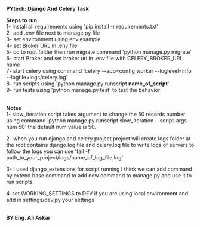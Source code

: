 **PYtech: Django And Celery Task** <br />

**Steps to run:** <br />
1- Install all requirements using 'pip install -r requirements.txt'<br />
2- add .env file next to manage.py file <br />
3- set environment  using env.example <br />
4- set Broker URL in .env file <br />
5- cd to root folder then run migrate command 'python manage.py migrate' <br />
6- start Broker and set broker url in .env file with CELERY_BROKER_URL name <br />
7- start celery using command 'celery --app=config worker --loglevel=info --logfile=logs/celery.log' <br />
8- run scripts using 'python manage.py runscript **name_of_script**' <br />
9- run tests using 'python manage.py test' to test the behavior <br /> <br />

**Notes** <br />
1- slow_iteration script takes argument to change the 50 records number using command 
'python manage.py runscript slow_iteration --script-args num 50'
the default num value is 50. <br />

2- when you run django and celery project project will create logs folder at the root
contains django.log file and celery.log file to write logs of servers
to follow the logs you can use 'tail -f path_to_your_project/logs/name_of_log_file.log' <br />

3- I used django_extensions for script running I think we can add command by extend base command
to add new command to manage.py and use it to run scripts. <br />

4-set WORKING_SETTINGS to DEV if you are using local environment and add in settings/dev.py your settings <br /> <br />

**BY Eng. Ali Askar**